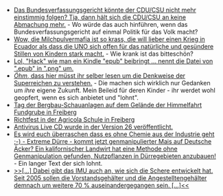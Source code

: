 * [Das Bundesverfassungsgericht könnte der CDU/CSU nicht mehr einstimmig folgen? Tja, dann hält sich die CDU/CSU an keine Abmachung mehr.](https://blog.fefe.de/?ts=a5bcb70f) - Wo würde das auch hinführen, wenn das Bundesverfassungsgericht auf einmal Politik für das Volk macht?
* [Wow, die Milchpulvermafia ist so krass, die will lieber einen Krieg in Ecuador als dass die UNO sich offen für das natürliche und gesündere Stillen von Kindern stark macht.](https://blog.fefe.de/?ts=a5bcb0de) - Wie krank ist das bitteschön?
* [Lol, "Hack" wie man ein Kindle "epub" beibringt ... nennt die Datei von ".epub" in ".png" um.](https://blog.fefe.de/?ts=a5bca9fd)
* [*Öhm*, dass hier müsst ihr selber lesen um die Denkweise der Superreichen zu verstehen.](https://blog.fefe.de/?ts=a5bcf866) - Die machen sich wirklich nur Gedanken um *ihre* eigene Zukunft. Mein Beileid für deren Kinder - ihr werdet wohl geopfert, wenn es sich anbietet und "lohnt".
* [Tag der Bergbau-Schauanlagen auf dem Gelände der Himmelfahrt Fundgrube in Freiberg](https://www.youtube.com/watch?v=v8APQy6z9_Q)
* [Richtfest in der Agricola Schule in Freiberg](https://www.youtube.com/watch?v=qa1lX7dfZKU)
* [Antivirus Live CD wurde in der Version 26 veröffentlicht.](https://www.pro-linux.de/news/1/26069/antivirus-live-cd-26-ver%C3%B6ffentlicht.html)
* [Es wird euch überraschen dass es ohne Chemie aus der Industrie geht ;-) - Extreme Dürre - kommt jetzt genmanipulierter Mais auf Deutsche Äcker? Ein kalifornischer Landwirt hat eine Methode ohne Genmanipulation gefunden, Nutzpflanzen in Dürregebieten anzubauen!](https://netzfrauen.org/2018/07/09/duerre/) - Ein langer Text der sich lohnt.
* [>>[...] Dabei gibt das IMU auch an, wie sich die Schere entwickelt hat. Seit 2005 sollen die Vorstandsgehälter und die Angestelltengehälter demnach um weitere 70 % auseinandergegangen sein. [...]<<](https://www.neopresse.com/finanzsystem/deutsche-wirklichkeit-vorstand-kassiert-gehaltsabstand-zu-mitarbeitern-immer-groesser/)
